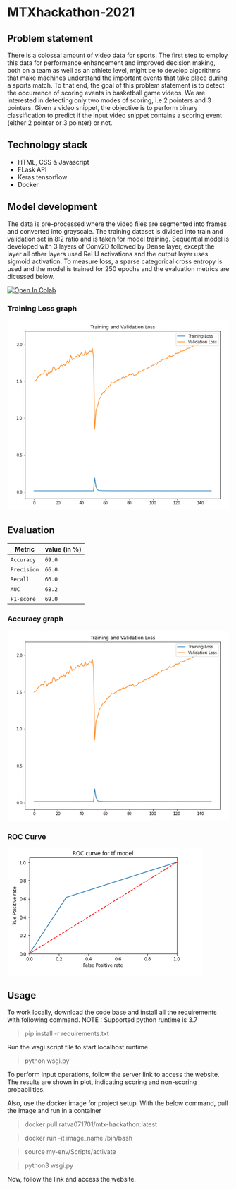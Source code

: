 # MTXhackathon-2021

## Problem statement
There is a colossal amount of video data for sports. The first step to employ this data for performance enhancement and improved decision making, both on a team as well as an athlete level, might be to develop algorithms that make machines understand the important events that take place during a sports match. To that end, the goal of this problem statement is to detect the occurrence of scoring events in basketball game videos. We are interested in detecting only two modes of scoring, i.e 2 pointers and 3 pointers. Given a video snippet, the objective is to perform binary classification to predict if the input video snippet contains a scoring event (either 2 pointer or 3 pointer) or not.

## Technology stack 
* HTML, CSS & Javascript
* FLask API 
* Keras tensorflow 
* Docker 

## Model development 

The data is pre-processed where the video files are segmented into frames and converted into grayscale. The training dataset is divided into train and validation set in 8:2 ratio and is taken for model training. Sequential model is developed with 3 layers of Conv2D followed by Dense layer, except the layer all other layers used ReLU activationa and the output layer uses sigmoid activation. To measure loss, a sparse categorical cross entropy is used and the model is trained for 250 epochs and the evaluation metrics are dicussed below.

[![Open In Colab](https://colab.research.google.com/assets/colab-badge.svg)](https://colab.research.google.com/drive/1HYNfa_od3Z1Lk_i7zIOI5e7IdciT9ZY3?usp=sharing)


### Training Loss graph
![Loss curve](Loss.png)

## Evaluation 

| Metric | value (in %) |
|------------|-----------|
| `Accuracy`  | `69.0`  | 
| `Precision`  | `66.0` |
| `Recall` | `66.0`  |
| `AUC` | `68.2` |
| `F1-score` | `69.0` |

### Accuracy graph
![Accuracy](Accuracy.png)
### ROC Curve 
![ROC](ROC.PNG)

## Usage

To work locally, download the code base and install all the requirements with following command.
NOTE : Supported python runtime is 3.7 
> pip install -r requirements.txt 

Run the wsgi script file to start localhost runtime
> python wsgi.py 

To perform input operations, follow the server link to access the website. The results are shown in plot, indicating scoring and non-scoring probabilities.

Also, use the docker image for project setup. With the below command, pull the image and run in a container 

> docker pull ratva071701/mtx-hackathon:latest

> docker run -it image_name /bin/bash

> source my-env/Scripts/activate

> python3 wsgi.py

Now, follow the link and access the website.
